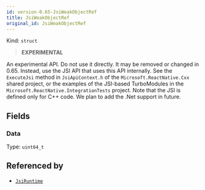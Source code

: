 ```yaml
---
id: version-0.65-JsiWeakObjectRef
title: JsiWeakObjectRef
original_id: JsiWeakObjectRef
---
```


Kind: `struct`

> **EXPERIMENTAL**

An experimental API. Do not use it directly. It may be removed or changed in 0.65. Instead, use the JSI API that uses this API internally.
See the `ExecuteJsi` method in `JsiApiContext.h` of the `Microsoft.ReactNative.Cxx` shared project, or the examples of the JSI-based TurboModules in the `Microsoft.ReactNative.IntegrationTests` project.
Note that the JSI is defined only for C++ code. We plan to add the .Net support in future.

## Fields
### Data
Type: `uint64_t`



## Referenced by
- [`JsiRuntime`](JsiRuntime)
